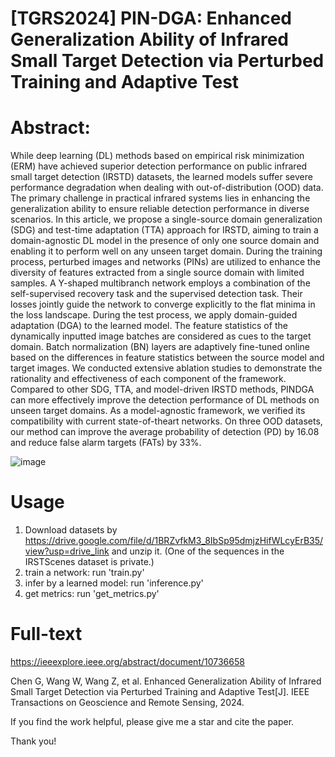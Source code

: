 # [TGRS2024] PIN-DGA: Enhanced Generalization Ability of Infrared Small Target Detection via Perturbed Training and Adaptive Test

# Abstract: 

While deep learning (DL) methods based on empirical risk minimization (ERM) have achieved superior detection performance on public infrared small target detection (IRSTD) datasets, the learned models suffer severe performance degradation when dealing with out-of-distribution (OOD) data. The primary challenge in practical infrared systems lies in enhancing the generalization ability to ensure reliable detection performance in diverse scenarios. In this article, we propose a single-source domain generalization (SDG) and test-time adaptation (TTA) approach for IRSTD, aiming to train a domain-agnostic DL model in the presence of only one source domain and enabling it to perform well on any unseen target domain. During the training process, perturbed images and networks (PINs) are utilized to enhance the diversity of features extracted from a single source domain with limited samples. A Y-shaped multibranch network employs a combination of the self-supervised recovery task and the supervised detection task. Their losses jointly guide the network to converge explicitly to the flat minima in the loss landscape. During the test process, we apply domain-guided adaptation (DGA) to the learned model. The feature statistics of the dynamically inputted image batches are considered as cues to the target domain. Batch normalization (BN) layers are adaptively fine-tuned online based on the differences in feature statistics between the source model and target images. We conducted extensive ablation studies to demonstrate the rationality and effectiveness of each component of the framework. Compared to other SDG, TTA, and model-driven IRSTD methods, PINDGA
can more effectively improve the detection performance of DL methods on unseen target domains. As a model-agnostic framework, we verified its compatibility with current state-of-theart networks. On three OOD datasets, our method can improve
the average probability of detection (PD) by 16.08 and reduce false alarm targets (FATs) by 33%.

![image](https://github.com/user-attachments/assets/ea9be1f3-cfb4-4f09-9fb9-6e84fcbf3ea9)

# Usage

1. Download datasets by https://drive.google.com/file/d/1BRZvfkM3_8IbSp95dmjzHifWLcyErB35/view?usp=drive_link and unzip it. (One of the sequences in the IRSTScenes dataset is private.)
2. train a network: run 'train.py'
3. infer by a learned model: run 'inference.py'
4. get metrics: run 'get_metrics.py'

# Full-text
https://ieeexplore.ieee.org/abstract/document/10736658

Chen G, Wang W, Wang Z, et al. Enhanced Generalization Ability of Infrared Small Target Detection via Perturbed Training and Adaptive Test[J]. IEEE Transactions on Geoscience and Remote Sensing, 2024.


If you find the work helpful, please give me a star and cite the paper.

Thank you!

